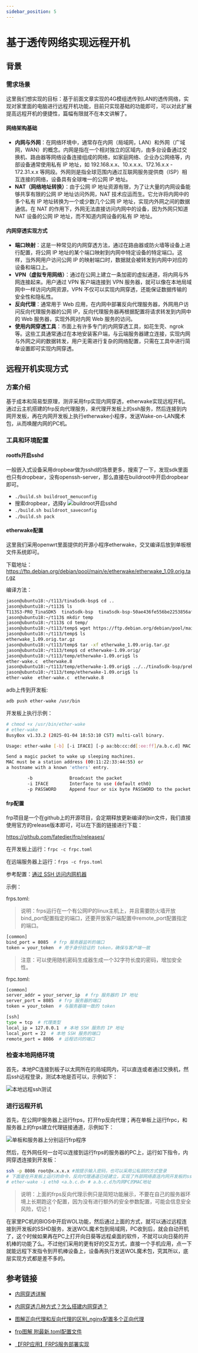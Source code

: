 ```yaml
---
sidebar_position: 5
---
```

# 基于透传网络实现远程开机

## 背景

### 需求场景

这里我们想实现的目标：基于前面文章实现的4G模组透传到LAN的透传网络，实现对家里面的电脑进行远程开机功能，目前只实现基础的功能即可，可以对此扩展提高远程开机的便捷性，篇幅有限就不在本文讲解了。

#### 网络架构基础

- **内网与外网**：在网络环境中，通常存在内网（局域网，LAN）和外网（广域网，WAN）的概念。内网是指在一个相对独立的区域内，由多台设备通过交换机、路由器等网络设备连接组成的网络，如家庭网络、企业办公网络等，内部设备通常使用私有 IP 地址，如 192.168.x.x、10.x.x.x、172.16.x.x - 172.31.x.x 等网段。外网则是指全球范围内通过互联网服务提供商（ISP）相互连接的网络，设备具有全球唯一的公网 IP 地址。
- **NAT（网络地址转换）**：由于公网 IP 地址资源有限，为了让大量的内网设备能够共享有限的公网 IP 地址访问外网，NAT 技术应运而生。它允许将内网中的多个私有 IP 地址转换为一个或少数几个公网 IP 地址，实现内外网之间的数据通信。在 NAT 的作用下，外网无法直接访问内网中的设备，因为外网只知道 NAT 设备的公网 IP 地址，而不知道内网设备的私有 IP 地址。

#### 内网穿透实现方式

- **端口映射**：这是一种常见的内网穿透方法，通过在路由器或防火墙等设备上进行配置，将公网 IP 地址的某个端口映射到内网中特定设备的特定端口。这样，当外网用户访问公网 IP 的映射端口时，数据就会被转发到内网中对应的设备和端口上。
- **VPN（虚拟专用网络）**：通过在公网上建立一条加密的虚拟通道，将内网与外网连接起来。用户通过 VPN 客户端连接到 VPN 服务器，就可以像在本地局域网中一样访问内网资源，VPN 不仅可以实现内网穿透，还能保证数据传输的安全性和隐私性。
- **反向代理**：通常用于 Web 应用，在内网中部署反向代理服务器，外网用户访问反向代理服务器的公网 IP，反向代理服务器再根据配置将请求转发到内网中的 Web 服务器，实现外网对内网 Web 服务的访问。
- **使用内网穿透工具**：市面上有许多专门的内网穿透工具，如花生壳、ngrok 等。这些工具通常通过在本地安装客户端，与云端服务器建立连接，实现内网与外网之间的数据转发，用户无需进行复杂的网络配置，只需在工具中进行简单设置即可实现内网穿透。

## 远程开机实现方式

### 方案介绍

基于成本和简易型原理，测评采用frp实现内网穿透，etherwake实现远程开机。通过云主机搭建的frp反向代理服务，来代理开发板上的ssh服务，然后连接到内网开发板，再在内网开发板上执行etherwake小程序，发送Wake-on-LAN魔术包，从而唤醒内网的PC机。

### 工具和环境配置

#### rootfs开启sshd

一般嵌入式设备采用dropbear做为sshd的场景更多，搜索了一下，发现sdk里面也只有dropbear，没有openssh-server，那么直接在buildroot中开启dropbear即可。

- ```./build.sh buildroot_menuconfig```
- 搜索dropbear，选择y
![buildroot开启sshd](./pics/005/buildroot开启dropbear.png)
- ```./build.sh buildroot_saveconfig```
- ```./build.sh pack```

#### etherwake配置

这里我们采用openwrt里面提供的开源小程序etherwake，交叉编译后放到单板根文件系统即可。

下载地址：https://ftp.debian.org/debian/pool/main/e/etherwake/etherwake_1.09.orig.tar.gz

编译方法：

```bash
jason@ubuntu18:~/t113/tina5sdk-bsp$ cd ..
jason@ubuntu18:~/t113$ ls
T113S3-PRO_TinaSDK5  tina5sdk-bsp  tina5sdk-bsp-50ae436fe556be2253856af283b1e094.tar.gz
jason@ubuntu18:~/t113$ mkdir temp
jason@ubuntu18:~/t113$ cd temp/
jason@ubuntu18:~/t113/temp$ wget https://ftp.debian.org/debian/pool/main/e/etherwake/etherwake_1.09.orig.tar.gz
jason@ubuntu18:~/t113/temp$ ls
etherwake_1.09.orig.tar.gz
jason@ubuntu18:~/t113/temp$ tar -xf etherwake_1.09.orig.tar.gz
jason@ubuntu18:~/t113/temp$ cd etherwake-1.09.orig/
jason@ubuntu18:~/t113/temp/etherwake-1.09.orig$ ls
ether-wake.c  etherwake.8
jason@ubuntu18:~/t113/temp/etherwake-1.09.orig$ ../../tina5sdk-bsp/prebuilt/rootfsbuilt/arm/gcc-arm-10.3-2021.07-x86_64-arm-none-linux-gnueabihf/bin/arm-none-linux-gnueabihf-gcc -O -Wall -o ether-wake ether-wake.c
jason@ubuntu18:~/t113/temp/etherwake-1.09.orig$ ls
ether-wake  ether-wake.c  etherwake.8
```

adb上传到开发板:

```bash
adb push ether-wake /usr/bin
```

开发板上执行示例：

```bash
# chmod +x /usr/bin/ether-wake
# ether-wake
BusyBox v1.33.2 (2025-01-04 18:53:10 CST) multi-call binary.

Usage: ether-wake [-b] [-i IFACE] [-p aa:bb:cc:dd[:ee:ff]/a.b.c.d] MAC

Send a magic packet to wake up sleeping machines.
MAC must be a station address (00:11:22:33:44:55) or
a hostname with a known 'ethers' entry.

        -b              Broadcast the packet
        -i IFACE        Interface to use (default eth0)
        -p PASSWORD     Append four or six byte PASSWORD to the packet
```

#### frp配置

frp项目是一个在github上的开源项目，会定期释放更新编译的bin文件，我们直接使用官方的release版本即可，可以在下面的链接进行下载：

https://github.com/fatedier/frp/releases/

在开发板上运行：```frpc -c frpc.toml```

在远端服务器上运行：```frps -c frps.toml```

参考配置：[通过 SSH 访问内网机器](https://gofrp.org/zh-cn/docs/examples/ssh/)

示例：

frps.toml:

> 说明：frps运行在一个有公网IP的linux主机上，并且需要防火墙开放bind_port配置指定的端口，还要开放客户端配置中remote_port配置指定的端口。

```bash
[common]
bind_port = 8085  # frp 服务器监听的端口
token = your_token  # 用于身份验证的 token，确保与客户端一致
```

> 注意：可以使用随机密码生成器生成一个32字符长度的密码，增加安全性。

frpc.toml:

```bash
[common]
server_addr = your_server_ip  # frp 服务器的 IP 地址
server_port = 8085  # frp 服务器的端口
token = your_token  # 与服务器端一致的 token

[ssh]
type = tcp  # 代理类型
local_ip = 127.0.0.1  # 本地 SSH 服务的 IP 地址
local_port = 22  # 本地 SSH 服务的端口
remote_port = 8086  # 远程访问的端口
```

### 检查本地网络环境

首先，本地PC连接到板子以太网所在的局域网内，可以直连或者通过交换机，然后ssh远程登录，测试本地是否可以，示例如下：

![本地远程ssh测试](./pics/005/ssh远程环境测试.png)

### 进行远程开机

首先，在公网IP服务器上运行frps，打开frp反向代理；再在单板上运行frpc，和服务器上的frps建立代理链接通道，示例如下：

![单板和服务器上分别运行frp程序](./pics/005/运行frpc和frps.png)

然后，在外网任何一台可以连接到运行frps的服务器的PC上，运行如下指令，内网穿透连接到开发板：

```bash
ssh -p 8086 root@x.x.x.x #按提示输入密码，也可以采用公私钥的方式登录
# 下面是在开发板上运行的命令，反向代理通道已经建立，实现了外部网络直连内网开发板的ssh服务的功能
# ether-wake -i eth0 <a.b.c.d> # a.b.c.d为内网PC的MAC地址
```

> 说明：上面的frps反向代理示例只是简短功能展示，不要在自己的服务器环境上长期跑这个配置，因为没有进行额外的安全参数配置，可能会信息安全风险，切记！

在家里PC机的BIOS中开启WOL功能，然后通过上面的方式，就可以通过远程连接到开发板的SSHD服务，发送WOL魔术包到局域网，PC收到后，就会自动开机了，这个时候如果再在PC上打开向日葵等远程桌面的软件，不就可以向日葵的开机棒的功能了么。不过他们采用的更有好的交互方式，直接一个手机应用，点一下就能远程下发指令到开机棒设备上，设备再执行发送WOL魔术包，究其所以，底层实现方式都是差不多的。

## 参考链接

- [内网穿透详解](https://blog.csdn.net/m0_71832273/article/details/137377651)

- [内网穿透几种方式？怎么搭建内网穿透？](https://hsk.oray.com/news/36175.html)
- [图解正向代理和反向代理的区别_nginx配置多个正向代理](https://cloud.tencent.com/developer/article/2124577)

- [frp图解 附最新.toml配置文件](https://www.cnblogs.com/cenima/p/17849921.html)
- [【FRP应用】FRPS服务部署实现](https://blog.csdn.net/m0_59806124/article/details/143234414)
